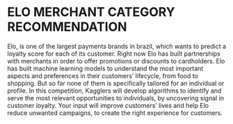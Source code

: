 # ELO MERCHANT CATEGORY RECOMMENDATION
Elo, is one of the largest payments brands in brazil, which wants to predict a loyalty score for each of its customer. Right now Elo has built partnerships with merchants in order to offer promotions or discounts to cardholders. Elo has built machine learning models to understand the most important aspects and preferences in their customers’ lifecycle, from food to shopping. But so far none of them is specifically tailored for an individual or profile. In this competition, Kagglers will develop algorithms to identify and serve the most relevant opportunities to individuals, by uncovering signal in customer loyalty. Your input will improve customers’ lives and help Elo reduce unwanted campaigns, to create the right experience for customers.
